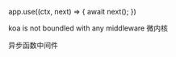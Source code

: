 app.use((ctx, next) => {
    await next();
})

koa is not boundled with any middleware 
微内核

异步函数中间件

